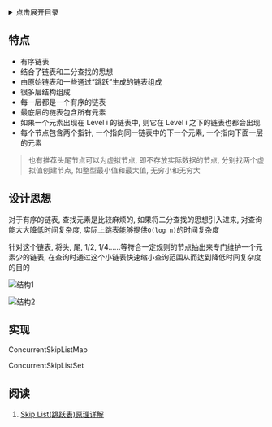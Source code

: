 <details>
<summary>点击展开目录</summary>
<!-- TOC -->

- [特点](#特点)
- [设计思想](#设计思想)
- [实现](#实现)
- [阅读](#阅读)

<!-- /TOC -->
</details>


## 特点

* 有序链表
* 结合了链表和二分查找的思想
* 由原始链表和一些通过“跳跃”生成的链表组成
* 很多层结构组成
* 每一层都是一个有序的链表
* 最底层的链表包含所有元素
* 如果一个元素出现在 Level i 的链表中, 则它在 Level i 之下的链表也都会出现
* 每个节点包含两个指针, 一个指向同一链表中的下一个元素, 一个指向下面一层的元素

> 也有推荐头尾节点可以为虚拟节点, 即不存放实际数据的节点, 分别找两个虚拟值创建节点, 如整型最小值和最大值, 无穷小和无穷大

## 设计思想

对于有序的链表, 查找元素是比较麻烦的, 如果将二分查找的思想引入进来, 对查询能大大降低时间复杂度, 实际上跳表能够提供`O(log n)`的时间复杂度

针对这个链表, 将头, 尾, 1/2, 1/4......等符合一定规则的节点抽出来专门维护一个元素少的链表, 在查询时通过这个小链表快速缩小查询范围从而达到降低时间复杂度的目的

![结构1](https://gitee.com/LuVx/img/raw/master/algorithm/skiplist_1.png)

![结构2](https://gitee.com/LuVx/img/raw/master/algorithm/skiplist.jpg)

## 实现


ConcurrentSkipListMap

ConcurrentSkipListSet


## 阅读

1. [Skip List(跳跃表)原理详解](https://my.oschina.net/ljc94/blog/807388)